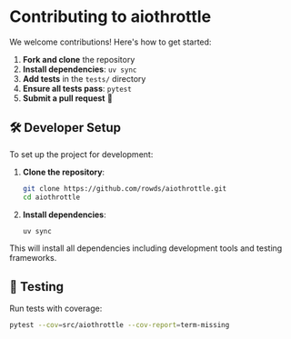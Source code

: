 # Contributing to aiothrottle

We welcome contributions! Here's how to get started:

1. **Fork and clone** the repository
2. **Install dependencies**: `uv sync`
3. **Add tests** in the `tests/` directory
4. **Ensure all tests pass**: `pytest`
5. **Submit a pull request** 🚀

## 🛠️ Developer Setup

To set up the project for development:

1. **Clone the repository**:

   ```bash
   git clone https://github.com/rowds/aiothrottle.git
   cd aiothrottle
   ```

2. **Install dependencies**:

   ```bash
   uv sync
   ```

This will install all dependencies including development tools and testing frameworks.

## 🧪 Testing

Run tests with coverage:

```bash
pytest --cov=src/aiothrottle --cov-report=term-missing
